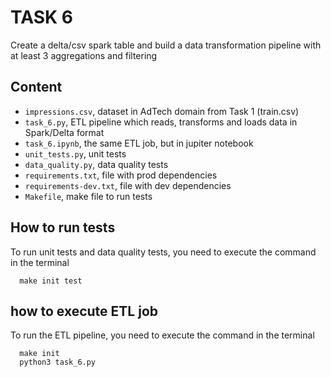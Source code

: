 # TASK 6
Create a delta/csv spark table and build a data transformation pipeline with at least 3 aggregations and filtering

## Content
* `impressions.csv`, dataset in AdTech domain from Task 1 (train.csv)
* `task_6.py`, ETL pipeline which reads, transforms and loads data in Spark/Delta format
* `task_6.ipynb`, the same ETL job, but in jupiter notebook
* `unit_tests.py`, unit tests
* `data_quality.py`, data quality tests
* `requirements.txt`, file with prod dependencies
* `requirements-dev.txt`, file with dev dependencies
* `Makefile`, make file to run tests


## How to run tests
To run unit tests and data quality tests, you need to execute the command in the terminal
```
  make init test
```

## how to execute ETL job
To run the ETL pipeline, you need to execute the command in the terminal
```
  make init
  python3 task_6.py
```